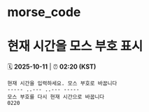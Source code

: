 # morse_code
# 현재 시간을 모스 부호 표시
<!-- MORSE_TIME_START -->
🗓️ **2025-10-11** | ⏰ **02:20 (KST)**

```
현재 시간을 입력하세요. 모스 부호로 바꿉니다
----- ..--- ..--- -----
모스 부호를 다시 현재 시간으로 바꿉니다
0220
```
<!-- MORSE_TIME_END -->
